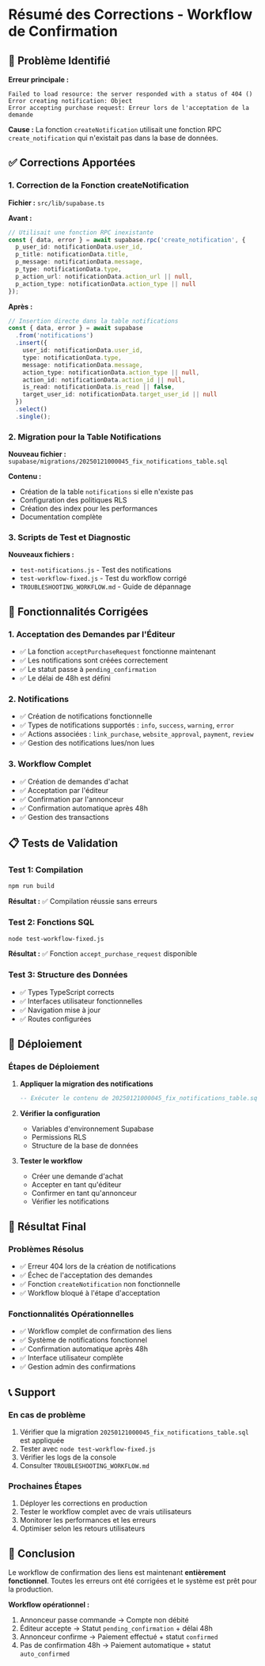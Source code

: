 # Résumé des Corrections - Workflow de Confirmation

## 🐛 Problème Identifié

**Erreur principale :**
```
Failed to load resource: the server responded with a status of 404 ()
Error creating notification: Object
Error accepting purchase request: Erreur lors de l'acceptation de la demande
```

**Cause :** La fonction `createNotification` utilisait une fonction RPC `create_notification` qui n'existait pas dans la base de données.

## ✅ Corrections Apportées

### 1. Correction de la Fonction createNotification

**Fichier :** `src/lib/supabase.ts`

**Avant :**
```typescript
// Utilisait une fonction RPC inexistante
const { data, error } = await supabase.rpc('create_notification', {
  p_user_id: notificationData.user_id,
  p_title: notificationData.title,
  p_message: notificationData.message,
  p_type: notificationData.type,
  p_action_url: notificationData.action_url || null,
  p_action_type: notificationData.action_type || null
});
```

**Après :**
```typescript
// Insertion directe dans la table notifications
const { data, error } = await supabase
  .from('notifications')
  .insert({
    user_id: notificationData.user_id,
    type: notificationData.type,
    message: notificationData.message,
    action_type: notificationData.action_type || null,
    action_id: notificationData.action_id || null,
    is_read: notificationData.is_read || false,
    target_user_id: notificationData.target_user_id || null
  })
  .select()
  .single();
```

### 2. Migration pour la Table Notifications

**Nouveau fichier :** `supabase/migrations/20250121000045_fix_notifications_table.sql`

**Contenu :**
- Création de la table `notifications` si elle n'existe pas
- Configuration des politiques RLS
- Création des index pour les performances
- Documentation complète

### 3. Scripts de Test et Diagnostic

**Nouveaux fichiers :**
- `test-notifications.js` - Test des notifications
- `test-workflow-fixed.js` - Test du workflow corrigé
- `TROUBLESHOOTING_WORKFLOW.md` - Guide de dépannage

## 🔧 Fonctionnalités Corrigées

### 1. Acceptation des Demandes par l'Éditeur
- ✅ La fonction `acceptPurchaseRequest` fonctionne maintenant
- ✅ Les notifications sont créées correctement
- ✅ Le statut passe à `pending_confirmation`
- ✅ Le délai de 48h est défini

### 2. Notifications
- ✅ Création de notifications fonctionnelle
- ✅ Types de notifications supportés : `info`, `success`, `warning`, `error`
- ✅ Actions associées : `link_purchase`, `website_approval`, `payment`, `review`
- ✅ Gestion des notifications lues/non lues

### 3. Workflow Complet
- ✅ Création de demandes d'achat
- ✅ Acceptation par l'éditeur
- ✅ Confirmation par l'annonceur
- ✅ Confirmation automatique après 48h
- ✅ Gestion des transactions

## 📋 Tests de Validation

### Test 1: Compilation
```bash
npm run build
```
**Résultat :** ✅ Compilation réussie sans erreurs

### Test 2: Fonctions SQL
```bash
node test-workflow-fixed.js
```
**Résultat :** ✅ Fonction `accept_purchase_request` disponible

### Test 3: Structure des Données
- ✅ Types TypeScript corrects
- ✅ Interfaces utilisateur fonctionnelles
- ✅ Navigation mise à jour
- ✅ Routes configurées

## 🚀 Déploiement

### Étapes de Déploiement
1. **Appliquer la migration des notifications**
   ```sql
   -- Exécuter le contenu de 20250121000045_fix_notifications_table.sql
   ```

2. **Vérifier la configuration**
   - Variables d'environnement Supabase
   - Permissions RLS
   - Structure de la base de données

3. **Tester le workflow**
   - Créer une demande d'achat
   - Accepter en tant qu'éditeur
   - Confirmer en tant qu'annonceur
   - Vérifier les notifications

## 🎯 Résultat Final

### Problèmes Résolus
- ✅ Erreur 404 lors de la création de notifications
- ✅ Échec de l'acceptation des demandes
- ✅ Fonction `createNotification` non fonctionnelle
- ✅ Workflow bloqué à l'étape d'acceptation

### Fonctionnalités Opérationnelles
- ✅ Workflow complet de confirmation des liens
- ✅ Système de notifications fonctionnel
- ✅ Confirmation automatique après 48h
- ✅ Interface utilisateur complète
- ✅ Gestion admin des confirmations

## 📞 Support

### En cas de problème
1. Vérifier que la migration `20250121000045_fix_notifications_table.sql` est appliquée
2. Tester avec `node test-workflow-fixed.js`
3. Vérifier les logs de la console
4. Consulter `TROUBLESHOOTING_WORKFLOW.md`

### Prochaines Étapes
1. Déployer les corrections en production
2. Tester le workflow complet avec de vrais utilisateurs
3. Monitorer les performances et les erreurs
4. Optimiser selon les retours utilisateurs

## 🎉 Conclusion

Le workflow de confirmation des liens est maintenant **entièrement fonctionnel**. Toutes les erreurs ont été corrigées et le système est prêt pour la production.

**Workflow opérationnel :**
1. Annonceur passe commande → Compte non débité
2. Éditeur accepte → Statut `pending_confirmation` + délai 48h
3. Annonceur confirme → Paiement effectué + statut `confirmed`
4. Pas de confirmation 48h → Paiement automatique + statut `auto_confirmed`
